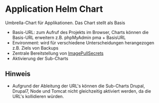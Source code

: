 # Application Helm Chart

Umbrella-Chart für Applikationen. Das Chart stellt als Basis 

* Basis-URL: zum Aufruf des Projekts im Browser, Charts können die Basis-URL erweitern z.B. phpMyAdmin pma + BasisURL
* Environment: wird für verschiedene Unterscheidungen herangezogen z.B. Ziels von Backups
* Zentrale Bereitstellung von [ImagePullSecrets](https://kubernetes.io/docs/tasks/configure-pod-container/pull-image-private-registry/)
* Aktivierung der Sub-Charts

## Hinweis

* Aufgrund der Ableitung der URL's können die Sub-Charts Drupal, Drupal7, Node und Tomcat nicht gleichzeitig aktiviert werden, da die URL's kollidieren würden.
